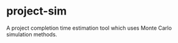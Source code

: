 project-sim
===========

A project completion time estimation tool which uses Monte Carlo simulation methods.